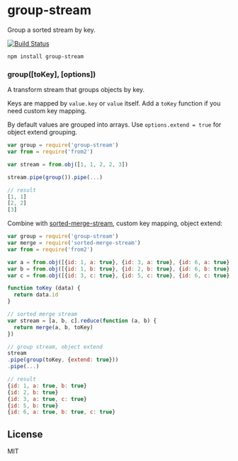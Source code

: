 # group-stream

Group a sorted stream by key.

[![Build Status](https://travis-ci.org/cshum/group-stream.svg?branch=master)](https://travis-ci.org/cshum/group-stream)

```
npm install group-stream
```

### group([toKey], [options])
A transform stream that groups objects by key.

Keys are mapped by `value.key` or `value` itself. Add a `toKey` function if you need custom key mapping.

By default values are grouped into arrays. Use `options.extend = true` for object extend grouping.

```js
var group = require('group-stream')
var from = require('from2')

var stream = from.obj([1, 1, 2, 2, 3])

stream.pipe(group()).pipe(...)

// result
[1, 1]
[2, 2]
[3]
```

Combine with [sorted-merge-stream](https://github.com/cshum/sorted-merge-stream),
custom key mapping, object extend:

```js
var group = require('group-stream')
var merge = require('sorted-merge-stream')
var from = require('from2')

var a = from.obj([{id: 1, a: true}, {id: 3, a: true}, {id: 6, a: true}])
var b = from.obj([{id: 1, b: true}, {id: 2, b: true}, {id: 6, b: true}])
var c = from.obj([{id: 3, c: true}, {id: 5, c: true}, {id: 6, c: true}])

function toKey (data) {
  return data.id
}

// sorted merge stream
var stream = [a, b, c].reduce(function (a, b) {
  return merge(a, b, toKey)
})

// group stream, object extend
stream
.pipe(group(toKey, {extend: true}))
.pipe(...)

// result
{id: 1, a: true, b: true}
{id: 2, b: true}
{id: 3, a: true, c: true}
{id: 5, b: true}
{id: 6, a: true, b: true, c: true}

```

## License

MIT

